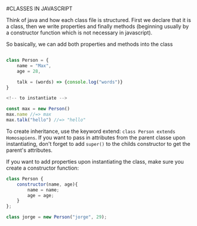 #CLASSES IN JAVASCRIPT

Think of java and how each class file is structured. First we declare that it is a class, then we write properties and finally methods (beginning usually by a constructor function which is not necessary in javascript).

So basically, we can add both properties and methods into the class

```js

class Person = {
	name = "Max",
	age = 28,

	talk = (words) => {console.log("words")}
}

<!-- to instantiate -->

const max = new Person()
max.name //=> max
max.talk("hello") //=> "hello"
```

To create inheritance, use the keyword extend: ` class Person extends Homosapiens `. If you want to pass in attributes from the parent classe upon instantiating, don't forget to add ```super()``` to the childs constructor to get the parent's attributes. 

If you want to add properties upon instantiating the class, make sure you create a constructor function:
```js
class Person {
	constructor(name, age){
		name = name;
		age = age;
	}
};

class jorge = new Person("jorge", 29);
```